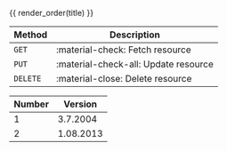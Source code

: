 {{ render_order(title) }}

| Method      | Description                          |
| ----------- | ------------------------------------ |
| `GET`       | :material-check:     Fetch resource  |
| `PUT`       | :material-check-all: Update resource |
| `DELETE`    | :material-close:     Delete resource |


<table>
  <thead>
    <tr>
      <th>Number</th>
      <th data-sort-method='dotsep'>Version</th>
    </tr>
  </thead>
  <tbody>
    <tr>
      <td>1</td>
      <td>3.7.2004</td>
    </tr>
    <tr>
      <td>2</td>
      <td>1.08.2013</td>
    </tr>
  </tbody>
</table>
